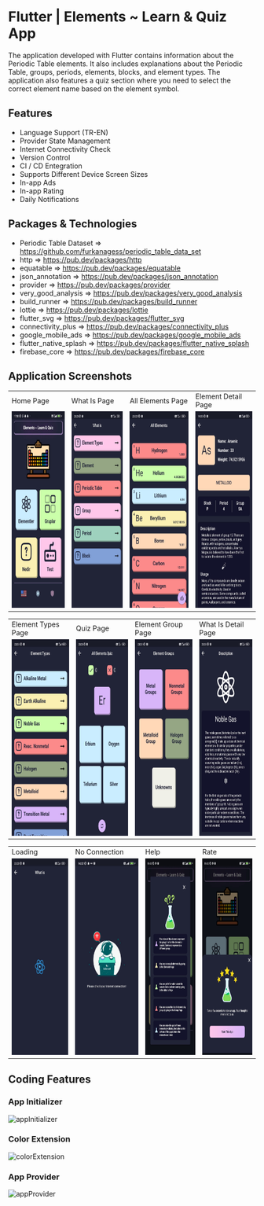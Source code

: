 # Flutter | Elements ~ Learn & Quiz App

  The application developed with Flutter contains information about the Periodic Table elements. It also includes explanations about the Periodic Table, groups, periods, elements, blocks, and element types. The application also features a quiz section where you need to select the correct element name based on the element symbol.

## Features
- Language Support (TR-EN)
- Provider State Management
- Internet Connectivity Check
- Version Control
- CI / CD Entegration
- Supports Different Device Screen Sizes
- In-app Ads
- In-app Rating
- Daily Notifications

## Packages & Technologies
- Periodic Table Dataset => https://github.com/furkanagess/periodic_table_data_set
- http => https://pub.dev/packages/http
- equatable => https://pub.dev/packages/equatable
- json_annotation => https://pub.dev/packages/json_annotation
- provider => https://pub.dev/packages/provider
- very_good_analysis => https://pub.dev/packages/very_good_analysis
- build_runner =>  https://pub.dev/packages/build_runner 
- lottie => https://pub.dev/packages/lottie
- flutter_svg => https://pub.dev/packages/flutter_svg
- connectivity_plus => https://pub.dev/packages/connectivity_plus
- google_mobile_ads => https://pub.dev/packages/google_mobile_ads
- flutter_native_splash => https://pub.dev/packages/flutter_native_splash
- firebase_core => https://pub.dev/packages/firebase_core

  
## Application Screenshots

<table>
  <tr>
    <td>Home Page</td>
       <td>What Is Page</td>
    <td>All Elements Page</td>
     <td>Element Detail Page</td> 
     

  </tr>  
  <tr>
    <td><img src="screenshots/home.jpg"  width=200 height=400></td>
      <td><img src="screenshots/what-is.jpg"  width=200 height=400></td>
     <td><img src="screenshots/all-elements.jpg"  width=200 height=400></td>
         <td><img src="screenshots/element-detail.jpg" width=200 height=400></td>

  </tr>
</table>
<table>
  <tr>
    <td>Element Types Page</td> 
       <td>Quiz Page</td>
    <td>Element Group Page</td> 
        <td>What Is Detail Page</td> 
  </tr>  
  <tr>
   <td><img src="screenshots/element-types.jpg"  width=200 height=400></td>
    <td><img src="screenshots/quiz.jpg" width=200 height=400></td>
        <td><img src="screenshots/element-group.jpg"  width=200 height=400></td>
            <td><img src="screenshots/what-is-detail.jpg" width=200 height=400></td>
  </tr> 
<table>
  <tr>
     <td>Loading</td> 
  <td>No Connection</td> 
 <td>Help</td> 
    <td>Rate</td> 
  </tr>  
  <tr>
           <td><img src="screenshots/loading.jpg"  width=200 height=400></td>
     <td><img src="screenshots/no-connection.jpg" width=200 height=400></td>
       <td><img src="screenshots/info.jpg" width=200 height=400></td>
     <td><img src="screenshots/rate.jpg" width=200 height=400></td>
  </tr>
  </table>

## Coding Features
### App Initializer
![appInitializer](https://github.com/furkanagess/elements_app/assets/92018394/2ae4ecdb-ca96-40b0-ad31-97136d944d9b)
### Color Extension
![colorExtension](https://github.com/furkanagess/elements_app/assets/92018394/10b0a09a-dc86-4bcf-8686-1673589cb583)
### App Provider
![appProvider](https://github.com/furkanagess/elements_app/assets/92018394/8b25e137-62ad-4501-94bc-5b6666e50229)



  

